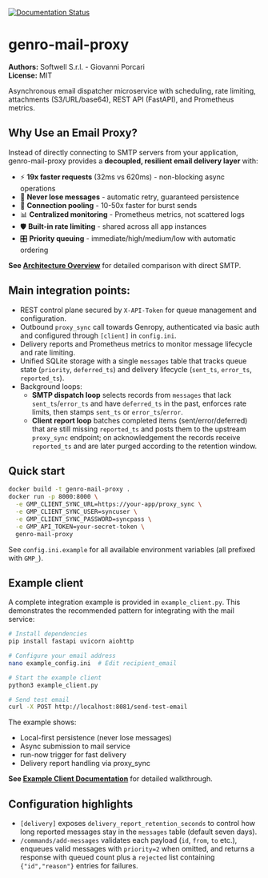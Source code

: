 [![Documentation Status](https://readthedocs.org/projects/genro-mail-proxy/badge/?version=latest)](https://genro-mail-proxy.readthedocs.io/en/latest/)

# genro-mail-proxy

**Authors:** Softwell S.r.l. - Giovanni Porcari  
**License:** MIT

Asynchronous email dispatcher microservice with scheduling, rate limiting, attachments (S3/URL/base64), REST API (FastAPI), and Prometheus metrics.

## Why Use an Email Proxy?

Instead of directly connecting to SMTP servers from your application, genro-mail-proxy provides a **decoupled, resilient email delivery layer** with:

- ⚡ **19x faster requests** (32ms vs 620ms) - non-blocking async operations
- 🔄 **Never lose messages** - automatic retry, guaranteed persistence
- 🎯 **Connection pooling** - 10-50x faster for burst sends
- 📊 **Centralized monitoring** - Prometheus metrics, not scattered logs
- 🛡️ **Built-in rate limiting** - shared across all app instances
- 🎛️ **Priority queuing** - immediate/high/medium/low with automatic ordering

**See [Architecture Overview](docs/architecture_overview.rst)** for detailed comparison with direct SMTP.

## Main integration points:

- REST control plane secured by ``X-API-Token`` for queue management and configuration.
- Outbound ``proxy_sync`` call towards Genropy, authenticated via basic auth and configured through ``[client]`` in ``config.ini``.
- Delivery reports and Prometheus metrics to monitor message lifecycle and rate limiting.
- Unified SQLite storage with a single ``messages`` table that tracks queue state (`priority`, `deferred_ts`) and delivery lifecycle (`sent_ts`, `error_ts`, `reported_ts`).
- Background loops:
  - **SMTP dispatch loop** selects records from ``messages`` that lack ``sent_ts``/``error_ts`` and have ``deferred_ts`` in the past, enforces rate limits, then stamps ``sent_ts`` or ``error_ts``/``error``.
  - **Client report loop** batches completed items (sent/error/deferred) that are still missing ``reported_ts`` and posts them to the upstream ``proxy_sync`` endpoint; on acknowledgement the records receive ``reported_ts`` and are later purged according to the retention window.

## Quick start

```bash
docker build -t genro-mail-proxy .
docker run -p 8000:8000 \
  -e GMP_CLIENT_SYNC_URL=https://your-app/proxy_sync \
  -e GMP_CLIENT_SYNC_USER=syncuser \
  -e GMP_CLIENT_SYNC_PASSWORD=syncpass \
  -e GMP_API_TOKEN=your-secret-token \
  genro-mail-proxy
```

See `config.ini.example` for all available environment variables (all prefixed with `GMP_`).

## Example client

A complete integration example is provided in `example_client.py`. This demonstrates the recommended pattern for integrating with the mail service:

```bash
# Install dependencies
pip install fastapi uvicorn aiohttp

# Configure your email address
nano example_config.ini  # Edit recipient_email

# Start the example client
python3 example_client.py

# Send test email
curl -X POST http://localhost:8081/send-test-email
```

The example shows:
- Local-first persistence (never lose messages)
- Async submission to mail service
- run-now trigger for fast delivery
- Delivery report handling via proxy_sync

**See [Example Client Documentation](docs/example_client.rst)** for detailed walkthrough.

## Configuration highlights

- ``[delivery]`` exposes ``delivery_report_retention_seconds`` to control how long reported messages stay in the ``messages`` table (default seven days).
- ``/commands/add-messages`` validates each payload (``id``, ``from``, ``to`` etc.), enqueues valid messages with `priority=2` when omitted, and returns a response with queued count plus a `rejected` list containing `{"id","reason"}` entries for failures.
